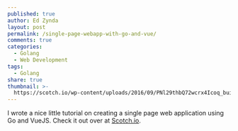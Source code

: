 ```yaml
---
published: true
author: Ed Zynda
layout: post
permalink: /single-page-webapp-with-go-and-vue/
comments: true
categories:
  - Golang
  - Web Development
tags:
  - Golang
share: true
thumbnail: >-
  https://scotch.io/wp-content/uploads/2016/09/PNl29thbQ72wcrx4Icoq_build-a-single-page-app-with-go-echo-vue.png.jpg
---
```

I wrote a nice little tutorial on creating a single page web application using Go and VueJS. Check it out over at [Scotch.io](https://scotch.io/tutorials/create-a-single-page-app-with-go-echo-and-vue).
